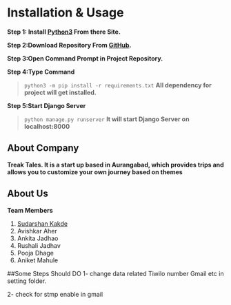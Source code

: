 ﻿# Installation & Usage
**Step 1: Install [Python3](https://www.python.org/downloads/) From there Site.**

**Step 2:Download Repository From [GitHub](https://github.com/sudarshankakde).**

**Step 3:Open Command Prompt in Project Repository.**

**Step 4:Type Command**
> `python3 -m pip install -r requirements.txt` 
> **All dependency for  project will get installed.**

**Step 5:Start Django Server**

> `python manage.py runserver`
> **It will start Django Server on localhost:8000**




## About Company
**Treak Tales.
It is a start up based in Aurangabad, which provides trips and allows you to customize your own journey based on themes**


## About Us
**Team Members**
 1. [Sudarshan Kakde](https://github.com/sudarshankakde) 
 2. Avishkar Aher
 3. Ankita Jadhao
 4. Rushali Jadhav
 5. Pooja Dhage
 6. Aniket Mahule




##Some Steps Should DO
1- change data related Tiwilo number Gmail etc in setting folder.

2- check for stmp enable in gmail













